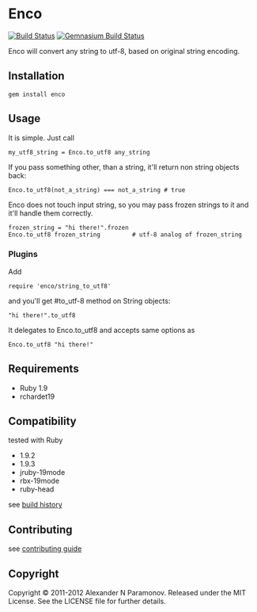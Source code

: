 Enco
==========
[![Build Status](https://secure.travis-ci.org/AlexParamonov/enco.png)](http://travis-ci.org/AlexParamonov/enco)
[![Gemnasium Build Status](https://gemnasium.com/AlexParamonov/enco.png)](http://gemnasium.com/AlexParamonov/enco)  

Enco will convert any string to utf-8, based on original string encoding.

Installation
------------
    gem install enco

Usage
-----
It is simple. Just call

    my_utf8_string = Enco.to_utf8 any_string

If you pass something other, than a string, it'll return non string objects back:

    Enco.to_utf8(not_a_string) === not_a_string # true

Enco does not touch input string, so you may pass frozen strings to it and it'll handle them correctly.

    frozen_string = "hi there!".frozen
    Enco.to_utf8 frozen_string         # utf-8 analog of frozen_string

### Plugins
Add

    require 'enco/string_to_utf8'

and you'll get #to_utf-8 method on String objects:

    "hi there!".to_utf8
It delegates to Enco.to_utf8 and accepts same options as

    Enco.to_utf8 "hi there!"


Requirements
------------

* Ruby 1.9
* rchardet19

Compatibility
-------------
tested with Ruby

* 1.9.2
* 1.9.3
* jruby-19mode
* rbx-19mode
* ruby-head

see [build history](http://travis-ci.org/#!/AlexParamonov/enco/builds)

Contributing
-------------
see [contributing guide](http://github.com/AlexParamonov/enco/blob/master/CONTRIBUTING.md)

Copyright
---------
Copyright © 2011-2012 Alexander N Paramonov.
Released under the MIT License. See the LICENSE file for further details.